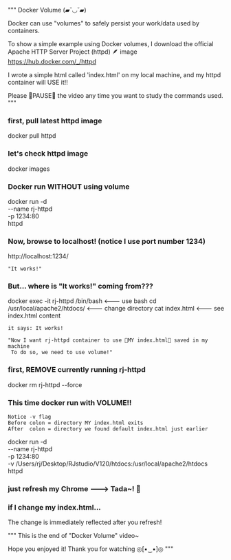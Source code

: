 




"""
Docker Volume
 (▰˘◡˘▰)


Docker can use "volumes" to safely persist your work/data used by containers.

To show a simple example using Docker volumes, 
I download the official Apache HTTP Server Project (httpd) 🪶 image
https://hub.docker.com/_/httpd

I wrote a simple html called 'index.html' on my local machine, 
and my httpd container will USE it!!


Please 🌟PAUSE🌟 the video any time you want to study the commands used.
"""

### first, pull latest httpd image 
docker pull httpd

### let's check httpd image
docker images








### Docker run WITHOUT using volume 
docker run -d \
--name rj-httpd \
-p 1234:80 \
httpd


### Now, browse to localhost! (notice I use port number 1234)
http://localhost:1234/

    "It works!"


### But... where is "It works!" coming from???
docker exec -it rj-httpd /bin/bash      <---  use bash 
cd /usr/local/apache2/htdocs/           <---  change directory
cat index.html                          <---  see index.html content


    it says: It works!

    "Now I want rj-httpd container to use 🌟MY index.html🌟 saved in my machine
     To do so, we need to use volume!"











### first, REMOVE currently running rj-httpd 
docker rm rj-httpd --force


### This time docker run with VOLUME!!
    Notice -v flag
    Before colon = directory MY index.html exits
    After  colon = directory we found default index.html just earlier

docker run -d \
--name rj-httpd \
-p 1234:80 \
-v /Users/rj/Desktop/RJstudio/V120/htdocs:/usr/local/apache2/htdocs \
httpd


### just refresh my Chrome  ---> Tada~! 🤗


### if I change my index.html...
The change is immediately reflected after you refresh!










"""
This is the end of "Docker Volume" video~


Hope you enjoyed it!
Thank you for watching ◎[▪‿▪]◎ 
"""













